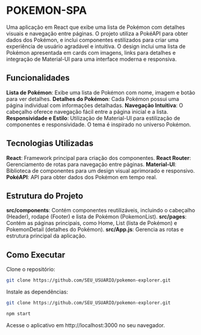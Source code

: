 # POKEMON-SPA
 
Uma aplicação em React que exibe uma lista de Pokémon com detalhes visuais e navegação entre páginas. O projeto utiliza a PokéAPI para obter dados dos Pokémon, e inclui componentes estilizados para criar uma experiência de usuário agradável e intuitiva. O design inclui uma lista de Pokémon apresentada em cards com imagens, links para detalhes e integração de Material-UI para uma interface moderna e responsiva.

## Funcionalidades
**Lista de Pokémon**: Exibe uma lista de Pokémon com nome, imagem e botão para ver detalhes.
**Detalhes do Pokémon**: Cada Pokémon possui uma página individual com informações detalhadas.
**Navegação Intuitiva**: O cabeçalho oferece navegação fácil entre a página inicial e a lista.
**Responsividade e Estilo**: Utilização de Material-UI para estilização de componentes e responsividade. O tema é inspirado no universo Pokémon.

## Tecnologias Utilizadas
**React**: Framework principal para criação dos componentes.
**React Router**: Gerenciamento de rotas para navegação entre páginas.
**Material-UI**: Biblioteca de componentes para um design visual aprimorado e responsivo.
**PokéAPI**: API para obter dados dos Pokémon em tempo real.

## Estrutura do Projeto
**src/components**: Contém componentes reutilizáveis, incluindo o cabeçalho (Header), rodapé (Footer) e lista de Pokémon (PokemonList).
**src/pages**: Contém as páginas principais, como Home, List (lista de Pokémon) e PokemonDetail (detalhes do Pokémon).
**src/App.js**: Gerencia as rotas e estrutura principal da aplicação.


## Como Executar
Clone o repositório:

```bash
git clone https://github.com/SEU_USUARIO/pokemon-explorer.git 
```
Instale as dependências:

```bash 
git clone https://github.com/SEU_USUARIO/pokemon-explorer.git 
```
```bash
npm start
```
Acesse o aplicativo em http://localhost:3000 no seu navegador. 


